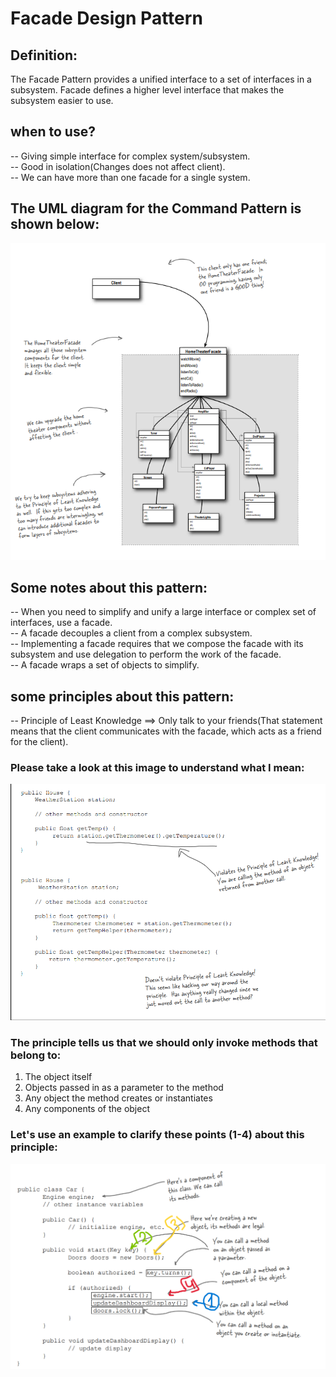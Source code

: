# Facade Design Pattern

## Definition:

The Facade Pattern provides a unified interface to a set of interfaces in a subsystem. Facade defines a higher level interface that makes the subsystem easier to use.<br>

## when to use?

-- Giving simple interface for complex system/subsystem.<br>
-- Good in isolation(Changes does not affect client).<br>
-- We can have more than one facade for a single system.<br>

## The UML diagram for the Command Pattern is shown below:

![Alt text](image.png)

## Some notes about this pattern:

-- When you need to simplify and unify a large interface or complex set of interfaces, use a facade.<br>
-- A facade decouples a client from a complex subsystem.<br>
-- Implementing a facade requires that we compose the facade with its subsystem and use delegation to perform the work of the facade.<br>
-- A facade wraps a set of objects to simplify.<br>

## some principles about this pattern:

-- Principle of Least Knowledge ==> Only talk to your friends(That statement means that the client communicates with the facade, which acts as a friend for the client).

### Please take a look at this image to understand what I mean:

![Alt text](image-1.png)

### The principle tells us that we should only invoke methods that belong to:

1. The object itself
2. Objects passed in as a parameter to the method
3. Any object the method creates or instantiates
4. Any components of the object

### Let's use an example to clarify these points (1-4) about this principle:

![Alt text](LeastKnowledge.png)
